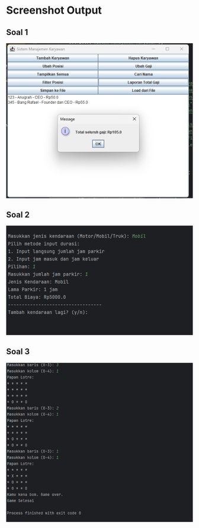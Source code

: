 # Screenshot Output

## Soal 1
![Soal 1](img/1.png)

## Soal 2
![Soal 2](img/2.png)

## Soal 3
![Soal 3](img/3.png)